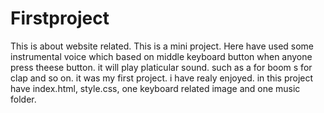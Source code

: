 # Firstproject
This is about website related.
This is a mini project. Here have used some instrumental voice which based on middle keyboard button when anyone press theese button. it will play platicular sound.
such as a for boom s for clap and so on. it was my first project. i have realy enjoyed.
in this project have index.html, style.css, one keyboard related image and one music folder.
